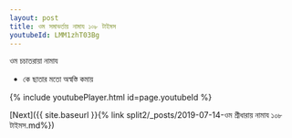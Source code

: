 ```yaml
---
layout: post
title: ওম সমাভর্তায় নামায ১০৮ টাইমস
youtubeId: LMM1zhT03Bg
---
```

 
 
 ওম চচাতরায়া নামায  
 
 -  কে ছাতার মতো অস্বস্তি কমায় 
 
  
 
  
 
 
 
 
 
 


{% include youtubePlayer.html id=page.youtubeId %}
 
[Next]({{ site.baseurl }}{% link  split2/_posts/2019-07-14-ওম শ্রীধারায় নামায ১০৮ টাইমস.md%})
 
